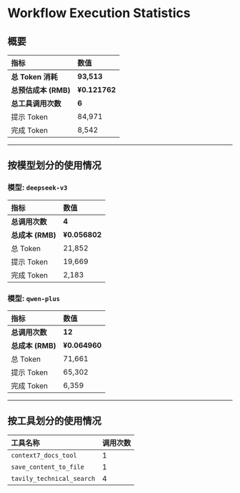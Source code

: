# Workflow Execution Statistics

## 概要

| 指标 | 数值 |
| :--- | :--- |
| **总 Token 消耗** | **93,513** |
| **总预估成本 (RMB)** | **¥0.121762** |
| **总工具调用次数** | **6** |
| 提示 Token | 84,971 |
| 完成 Token | 8,542 |

---

## 按模型划分的使用情况


### 模型: `deepseek-v3`

| 指标 | 数值 |
| :--- | :--- |
| **总调用次数** | **4** |
| **总成本 (RMB)** | **¥0.056802** |
| 总 Token | 21,852 |
| 提示 Token | 19,669 |
| 完成 Token | 2,183 |

### 模型: `qwen-plus`

| 指标 | 数值 |
| :--- | :--- |
| **总调用次数** | **12** |
| **总成本 (RMB)** | **¥0.064960** |
| 总 Token | 71,661 |
| 提示 Token | 65,302 |
| 完成 Token | 6,359 |

---

## 按工具划分的使用情况

| 工具名称 | 调用次数 |
| :--- | :--- |
| `context7_docs_tool` | 1 |
| `save_content_to_file` | 1 |
| `tavily_technical_search` | 4 |
